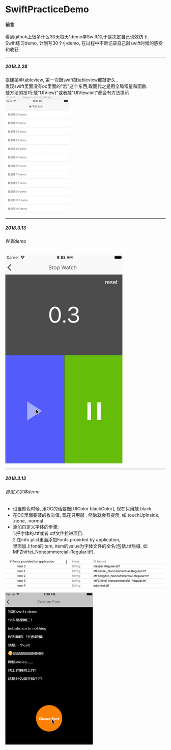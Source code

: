 # SwiftPracticeDemo
#### 前言
看到github上很多什么30天每天1demo学Swift的,于是决定自己也效仿下.  
Swift练习demo, 计划写30个小demo, 
在过程中不断记录自己敲swift时候的感受和收获.  

***

##### 2018.2.28  
搭建菜单tableview, 第一次敲swift敲tableview都敲挺久..  
发现swift里面没有oc里面的"宏"这个东西,取而代之是用全局常量和函数.  
敲方法的技巧:敲"UIView("或者敲"UIView.init"都会有方法提示  
![image](https://github.com/imbawales/SwiftPracticeDemo/blob/master/MySwiftDemo/allpics/Snip20180228_3.png)
  
***  
  
##### 2018.3.13
###### 秒表demo  
![gif](https://github.com/imbawales/SwiftPracticeDemo/blob/master/MySwiftDemo/allpics/stopWatch.gif)  
  
***

##### 2018.3.13  
###### 自定义字体demo  
- 设置颜色时候, 用OC的话要敲[UIColor blackColor], 现在只用敲.black  
- 在OC里面要敲的枚举值, 现在只用敲 . 然后就会有提示, 如.touchUpInside, .none, .normal  
- 添加自定义字体的步骤:  
1.把字体的.ttf或者.otf文件拉进项目.  
2.在info.plist里面添加Fonts provided by application,  
  里面加上font的item, item的value为字体文件的全名(包括.ttf后缀, 如MFZhiHei_Noncommercial-Regular.ttf).  
  
![image](https://github.com/imbawales/SwiftPracticeDemo/blob/master/MySwiftDemo/allpics/CustomFont1.png)  
![gif](https://github.com/imbawales/SwiftPracticeDemo/blob/master/MySwiftDemo/allpics/CustomFont.gif)  
